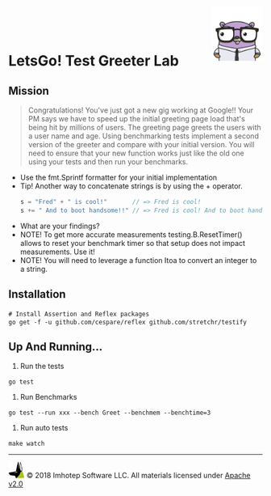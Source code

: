 <img src="../assets/gophernand.png" align="right" width="100" height="auto"/>

<br/>
<br/>
<br/>

# LetsGo! Test Greeter Lab

## Mission

> Congratulations! You've just got a new gig working at Google!!
> Your PM says we have to speed up the initial greeting page load that's
> being hit by millions of users. The greeting page greets the users with
> a user name and age. Using benchmarking tests implement a second version
> of the greeter and compare with your initial version. You will need to
> ensure that your new function works just like the old one using your
> tests and then run your benchmarks.

* Use the fmt.Sprintf formatter for your initial implementation
* Tip! Another way to concatenate strings is by using the + operator.
    ```go
    s = "Fred" + " is cool!"       // => Fred is cool!
    s += " And to boot handsome!!" // => Fred is cool! And to boot handsome!!
    ```
* What are your findings?
* NOTE! To get more accurate measurements testing.B.ResetTimer() allows to reset your
  benchmark timer so that setup does not impact measurements. Use it!
* NOTE! You will need to leverage a function Itoa to convert an integer to a string.

## Installation

```shell
# Install Assertion and Reflex packages
go get -f -u github.com/cespare/reflex github.com/stretchr/testify
```

## Up And Running...

1. Run the tests

```shell
go test
```

1. Run Benchmarks

```shell
go test --run xxx --bench Greet --benchmem --benchtime=3
```

1. Run auto tests

```shell
make watch
```

---
<img src="../assets/imhotep_logo.png" width="32" height="auto"/> © 2018 Imhotep Software LLC.
All materials licensed under [Apache v2.0](http://www.apache.org/licenses/LICENSE-2.0)